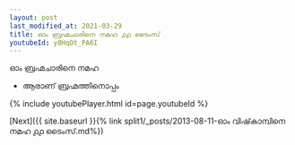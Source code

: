 ```yaml
---
layout: post
last_modified_at: 2021-03-29
title: ഓം ബ്രഹ്മചാരിനെ നമഹ ൧൧ ടൈംസ്
youtubeId: y8HqDt_PA6I
---
```

 
 
 ഓം ബ്രഹ്മചാരിനെ നമഹ 
 
 -  ആരാണ് ബ്രഹ്മത്തിനൊപ്പം 
 
  
 
  
 
 
 
 
 
 


{% include youtubePlayer.html id=page.youtubeId %}
 
[Next]({{ site.baseurl }}{% link  split1/_posts/2013-08-11-ഓം വിഷ്‌കാമ്പിനെ നമഹ ൧൧ ടൈംസ്.md%})
 
